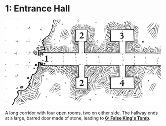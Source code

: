 # 1: Entrance Hall

![1-4](1-4.jpg)

A long corridor with four open rooms, two on either side.
The hallway ends at a large, barred door made of stone,
leading to **[6: False King's Tomb](./6_false_kings_tomb.md)**.

